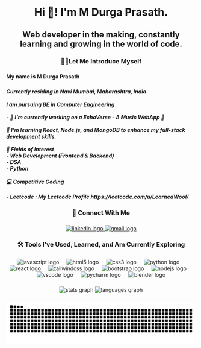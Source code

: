 <h1 align="center">Hi 👋! I'm M Durga Prasath.</h1>

###

<h2 align="center">Web developer in the making, constantly learning and growing in the world of code.</h2>

###

<h3 align="center">👩‍💻Let Me Introduce Myself</h3>

###

<h4 align="left">My name is M Durga Prasath </h4>

###

<h5 align="left">Currently residing in Navi Mumbai, Maharashtra, India <br><br> I am pursuing BE in Computer Engineering<br><br>- 🔭 I’m currently working on a EchoVerse - A Music WebApp 🎵<br><br>🌱 I’m learning React, Node.js, and MongoDB to enhance my full-stack development skills.<br><br> 🌟 Fields of Interest<br>- Web Development (Frontend & Backend)<br>- DSA <br>- Python<br><br>💻 Competitive Coding<br><br>- Leetcode : My Leetcode Profile https://leetcode.com/u/LearnedWool/</h5>

###

<h3 align="center">🔗 Connect With Me</h3>

###

<div align="center">
  <a href="https://www.linkedin.com/in/m-durga-prasath-%E2%80%8E-b9827b2a3/" target="_blank">
    <img src="https://raw.githubusercontent.com/maurodesouza/profile-readme-generator/master/src/assets/icons/social/linkedin/default.svg" width="52" height="40" alt="linkedin logo"  />
  </a>
  <a href="mailto:mdurgap2005@gmail.com" target="_blank">
    <img src="https://raw.githubusercontent.com/maurodesouza/profile-readme-generator/master/src/assets/icons/social/gmail/default.svg" width="52" height="40" alt="gmail logo"  />
  </a>
</div>

###

<h3 align="center">🛠️ Tools I've Used, Learned, and Am Currently Exploring</h3>

###

<div align="center">
  <img src="https://cdn.jsdelivr.net/gh/devicons/devicon/icons/javascript/javascript-original.svg" height="30" alt="javascript logo"  />
  <img width="12" />
  <img src="https://cdn.jsdelivr.net/gh/devicons/devicon/icons/html5/html5-original.svg" height="30" alt="html5 logo"  />
  <img width="12" />
  <img src="https://cdn.jsdelivr.net/gh/devicons/devicon/icons/css3/css3-original.svg" height="30" alt="css3 logo"  />
  <img width="12" />
  <img src="https://cdn.jsdelivr.net/gh/devicons/devicon/icons/python/python-original.svg" height="30" alt="python logo"  />
  <img width="12" />
  <img src="https://cdn.jsdelivr.net/gh/devicons/devicon/icons/react/react-original.svg" height="30" alt="react logo"  />
  <img width="12" />
  <img src="https://cdn.jsdelivr.net/gh/devicons/devicon/icons/tailwindcss/tailwindcss-original-wordmark.svg" height="30" alt="tailwindcss logo"  />
  <img width="12" />
  <img src="https://cdn.jsdelivr.net/gh/devicons/devicon/icons/bootstrap/bootstrap-original.svg" height="30" alt="bootstrap logo"  />
  <img width="12" />
  <img src="https://cdn.jsdelivr.net/gh/devicons/devicon/icons/nodejs/nodejs-original.svg" height="30" alt="nodejs logo"  />
  <img width="12" />
  <img src="https://cdn.jsdelivr.net/gh/devicons/devicon/icons/vscode/vscode-original.svg" height="30" alt="vscode logo"  />
  <img width="12" />
  <img src="https://cdn.jsdelivr.net/gh/devicons/devicon/icons/pycharm/pycharm-original.svg" height="30" alt="pycharm logo"  />
  <img width="12" />
  <img src="https://cdn.jsdelivr.net/gh/devicons/devicon/icons/blender/blender-original.svg" height="30" alt="blender logo"  />
</div>

###

<div align="center">
  <img src="https://github-readme-stats.vercel.app/api?username=M-Durga-Prasath&hide_title=false&hide_rank=false&show_icons=true&include_all_commits=true&count_private=true&disable_animations=true&theme=vision-friendly-dark&locale=en&hide_border=true&order=1" height="150" alt="stats graph"  />
  <img src="https://github-readme-stats.vercel.app/api/top-langs?username=M-Durga-Prasath&locale=en&hide_title=false&layout=compact&card_width=320&langs_count=5&theme=vision-friendly-dark&hide_border=true&order=2" height="150" alt="languages graph"  />
<!--   <img src="https://streak-stats.demolab.com?user=M-Durga-Prasath&locale=en&mode=daily&theme=vision-friendly-dark&hide_border=false&border_radius=1&order=3" height="150" alt="streak graph" 
    /> -->
</div>

###

<img src="https://raw.githubusercontent.com/M-Durga-Prasath/M-Durga-Prasath/output/snake.svg" alt="Snake animation" />

###
